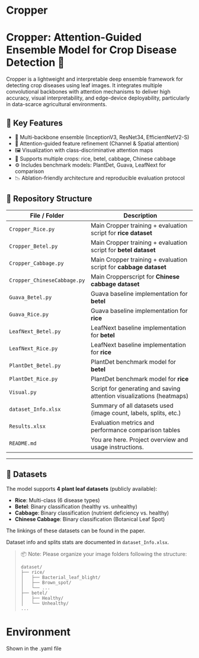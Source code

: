 # Cropper

# Cropper: Attention-Guided Ensemble Model for Crop Disease Detection 🌿

Cropper is a lightweight and interpretable deep ensemble framework for detecting crop diseases using leaf images. It integrates multiple convolutional backbones with attention mechanisms to deliver high accuracy, visual interpretability, and edge-device deployability, particularly in data-scarce agricultural environments.

## 🌟 Key Features

- 🔁 Multi-backbone ensemble (InceptionV3, ResNet34, EfficientNetV2-S)
- 🧠 Attention-guided feature refinement (Channel & Spatial attention)
- 🖼️ Visualization with class-discriminative attention maps
- 🌾 Supports multiple crops: rice, betel, cabbage, Chinese cabbage
- ⚙️ Includes benchmark models: PlantDet, Guava, LeafNext for comparison
- 📉 Ablation-friendly architecture and reproducible evaluation protocol


## 📁 Repository Structure

| File / Folder | Description |
|---------------|-------------|
| `Cropper_Rice.py` | Main Cropper training + evaluation script for **rice dataset** |
| `Cropper_Betel.py` | Main Cropper training + evaluation script for **betel dataset** |
| `Cropper_Cabbage.py` | Main Cropper training + evaluation script for **cabbage dataset** |
| `Cropper_ChineseCabbage.py` | Main Cropperscript for **Chinese cabbage dataset** |
| `Guava_Betel.py` | Guava baseline implementation for **betel** |
| `Guava_Rice.py` | Guava baseline implementation for **rice** |
| `LeafNext_Betel.py` | LeafNext baseline implementation for **betel** |
| `LeafNext_Rice.py` | LeafNext baseline implementation for **rice** |
| `PlantDet_Betel.py` | PlantDet benchmark model for **betel** |
| `PlantDet_Rice.py` | PlantDet benchmark model for **rice** |
| `Visual.py` | Script for generating and saving attention visualizations (heatmaps) |
| `dataset_Info.xlsx` | Summary of all datasets used (image count, labels, splits, etc.) |
| `Results.xlsx` | Evaluation metrics and performance comparison tables |
| `README.md` | You are here. Project overview and usage instructions. |

---

## 🧪 Datasets

The model supports **4 plant leaf datasets** (publicly available):

- **Rice**: Multi-class (6 disease types) 
- **Betel**: Binary classification (healthy vs. unhealthy)
- **Cabbage**: Binary classification (nutrient deficiency vs. healthy)
- **Chinese Cabbage**: Binary classification (Botanical Leaf Spot)

The linkings of these datasets can be found in the paper.

Dataset info and splits stats are documented in `dataset_Info.xlsx`.

> 📦 Note: Please organize your image folders following the structure:
> ```
> dataset/
> ├── rice/
> │   ├── Bacterial_leaf_blight/
> │   ├── Brown_spot/
> │   └── ...
> ├── betel/
> │   ├── Healthy/
> │   └── Unhealthy/
> ...
> ```

# Environment 
Shown in the .yaml file 
